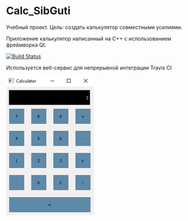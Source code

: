 # Calc_SibGuti

Учебный проект. Цель: создать калькулятор совместными усилиями.

Приложение калькулятор написанный на C++ с использованием фреймворка Qt.

[![Build Status](https://app.travis-ci.com/LesTLi/Calc_SibGuti.svg?branch=master)](https://app.travis-ci.com/LesTLi/Calc_SibGuti)

Используется веб-сервис для непрерывной интеграции Travis CI

  ![Calculator Screenshot](docs/Images/CalculatorScreenshot.jpg)
